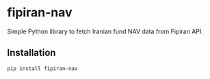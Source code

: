 # fipiran-nav

Simple Python library to fetch Iranian fund NAV data from Fipiran API.

## Installation

```bash
pip install fipiran-nav
